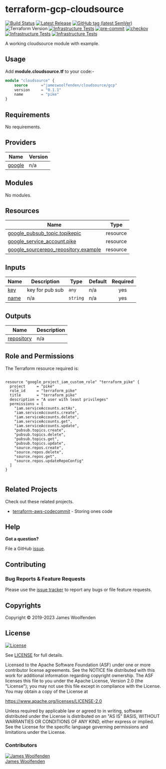 # terraform-gcp-cloudsource

[![Build Status](https://github.com/JamesWoolfenden/terraform-gcp-cloudsource/workflows/Verify/badge.svg?branch=master)](https://github.com/JamesWoolfenden/terraform-gcp-cloudsource)
[![Latest Release](https://img.shields.io/github/release/JamesWoolfenden/terraform-gcp-cloudsource.svg)](https://github.com/JamesWoolfenden/terraform-gcp-cloudsource/releases/latest)
[![GitHub tag (latest SemVer)](https://img.shields.io/github/tag/JamesWoolfenden/terraform-gcp-cloudsource.svg?label=latest)](https://github.com/JamesWoolfenden/terraform-gcp-cloudsource/releases/latest)
![Terraform Version](https://img.shields.io/badge/tf-%3E%3D0.14.0-blue.svg)
[![Infrastructure Tests](https://www.bridgecrew.cloud/badges/github/JamesWoolfenden/terraform-gcp-cloudsource/cis_aws)](https://www.bridgecrew.cloud/link/badge?vcs=github&fullRepo=JamesWoolfenden%2Fterraform-gcp-cloudsource&benchmark=CIS+AWS+V1.2)
[![pre-commit](https://img.shields.io/badge/pre--commit-enabled-brightgreen?logo=pre-commit&logoColor=white)](https://github.com/pre-commit/pre-commit)
[![checkov](https://img.shields.io/badge/checkov-verified-brightgreen)](https://www.checkov.io/)
[![Infrastructure Tests](https://www.bridgecrew.cloud/badges/github/jameswoolfenden/terraform-gcp-cloudsource/general)](https://www.bridgecrew.cloud/link/badge?vcs=github&fullRepo=JamesWoolfenden%2Fterraform-gcp-cloudsource&benchmark=INFRASTRUCTURE+SECURITY)
[![Infrastructure Tests](https://www.bridgecrew.cloud/badges/github/jameswoolfenden/terraform-gcp-cloudsource/cis_gcp)](https://www.bridgecrew.cloud/link/badge?vcs=github&fullRepo=JamesWoolfenden%2Fterraform-gcp-cloudsource&benchmark=CIS+GCP+V1.1)

A working cloudsource module with example.

## Usage

Add **module.cloudsource.tf** to your code:-

```terraform
module "cloudsource" {
    source      ="jameswoolfenden/cloudsource/gcp"
    version     = "0.1.1"
    name        = "pike"
}
```

<!-- BEGINNING OF PRE-COMMIT-TERRAFORM DOCS HOOK -->
## Requirements

No requirements.

## Providers

| Name | Version |
|------|---------|
| <a name="provider_google"></a> [google](#provider\_google) | n/a |

## Modules

No modules.

## Resources

| Name | Type |
|------|------|
| [google_pubsub_topic.topikepic](https://registry.terraform.io/providers/hashicorp/google/latest/docs/resources/pubsub_topic) | resource |
| [google_service_account.pike](https://registry.terraform.io/providers/hashicorp/google/latest/docs/resources/service_account) | resource |
| [google_sourcerepo_repository.example](https://registry.terraform.io/providers/hashicorp/google/latest/docs/resources/sourcerepo_repository) | resource |

## Inputs

| Name | Description | Type | Default | Required |
|------|-------------|------|---------|:--------:|
| <a name="input_key"></a> [key](#input\_key) | key for pub sub | `any` | n/a | yes |
| <a name="input_name"></a> [name](#input\_name) | n/a | `string` | n/a | yes |

## Outputs

| Name | Description |
|------|-------------|
| <a name="output_repository"></a> [repository](#output\_repository) | n/a |
<!-- END OF PRE-COMMIT-TERRAFORM DOCS HOOK -->

## Role and Permissions

<!-- BEGINNING OF PRE-COMMIT-PIKE DOCS HOOK -->
The Terraform resource required is:

```golang

resource "google_project_iam_custom_role" "terraform_pike" {
  project     = "pike"
  role_id     = "terraform_pike"
  title       = "terraform_pike"
  description = "A user with least privileges"
  permissions = [
    "iam.serviceAccounts.actAs",
    "iam.serviceAccounts.create",
    "iam.serviceAccounts.delete",
    "iam.serviceAccounts.get",
    "iam.serviceAccounts.update",
    "pubsub.topics.create",
    "pubsub.topics.delete",
    "pubsub.topics.get",
    "pubsub.topics.update",
    "source.repos.create",
    "source.repos.delete",
    "source.repos.get",
    "source.repos.updateRepoConfig"
  ]
}


```
<!-- END OF PRE-COMMIT-PIKE DOCS HOOK -->

## Related Projects

Check out these related projects.

- [terraform-aws-codecommit](https://github.com/jameswoolfenden/terraform-aws-codebuild) - Storing ones code

## Help

**Got a question?**

File a GitHub [issue](https://github.com/jameswoolfenden/terraform-gcp-cloudsource/issues).

## Contributing

### Bug Reports & Feature Requests

Please use the [issue tracker](https://github.com/jameswoolfenden/terraform-gcp-cloudsource/issues) to report any bugs or file feature requests.

## Copyrights

Copyright © 2019-2023 James Woolfenden

## License

[![License](https://img.shields.io/badge/License-Apache%202.0-blue.svg)](https://opensource.org/licenses/Apache-2.0)

See [LICENSE](LICENSE) for full details.

Licensed to the Apache Software Foundation (ASF) under one
or more contributor license agreements. See the NOTICE file
distributed with this work for additional information
regarding copyright ownership. The ASF licenses this file
to you under the Apache License, Version 2.0 (the
"License"); you may not use this file except in compliance
with the License. You may obtain a copy of the License at

<https://www.apache.org/licenses/LICENSE-2.0>

Unless required by applicable law or agreed to in writing,
software distributed under the License is distributed on an
"AS IS" BASIS, WITHOUT WARRANTIES OR CONDITIONS OF ANY
KIND, either express or implied. See the License for the
specific language governing permissions and limitations
under the License.

### Contributors

[![James Woolfenden][jameswoolfenden_avatar]][jameswoolfenden_homepage]<br/>[James Woolfenden][jameswoolfenden_homepage]

[jameswoolfenden_homepage]: https://github.com/jameswoolfenden
[jameswoolfenden_avatar]: https://github.com/jameswoolfenden.png?size=150
